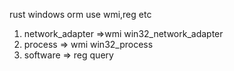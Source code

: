 rust windows orm use wmi,reg etc
1. network_adapter =>wmi win32_network_adapter
2. process => wmi win32_process
1. software => reg query
